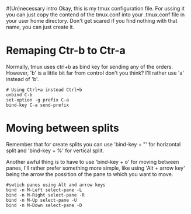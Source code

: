 #(Un)necessary intro
Okay, this is my tmux configuration file. For ussing it you can just copy the contend of the tmux.conf into your .tmux.conf file in your user home directory. Don't get scared if you find nothing with that name, you can just create it.

# Remaping Ctr-b to Ctr-a
Normally, tmux uses ctrl+b as bind key for sending any of the orders. However, 'b' is a little bit far from control don't you think? I'll rather use 'a' instead of 'b'.
```
# Using Ctrl+a instead Ctrl+b
unbind C-b
set-option -g prefix C-a
bind-key C-a send-prefix
```

# Moving between splits 
Remember that for create splits you can use 'bind-key + "' for horizontal split and 'bind-key + %' for vertical split.

Another awful thing is to have to use 'bind-key + o' for moving between panes, I'll rather prefer something more simple, like using 'Alt + arrow key' being the arrow the possition of the pane to which you want to move. 
```
#swtich panes using Alt and arrow keys
bind -n M-Left select-pane -L
bind -n M-Right select-pane -R
bind -n M-Up select-pane -U
bind -n M-Down select-pane -D
```
